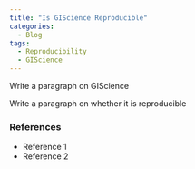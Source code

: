 ```yaml
---
title: "Is GIScience Reproducible"
categories:
  - Blog
tags:
  - Reproducibility
  - GIScience
---
```


Write a paragraph on GIScience

Write a paragraph on whether it is reproducible

### References

* Reference 1
* Reference 2